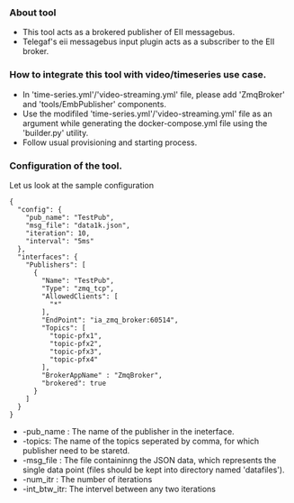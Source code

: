 ### About tool
- This tool acts as a brokered publisher of EII messagebus.
- Telegaf's eii messagebus input plugin acts as a subscriber to the EII broker.

### How to integrate this tool with video/timeseries use case.
- In 'time-series.yml'/'video-streaming.yml' file, please add 'ZmqBroker' and 'tools/EmbPublisher' components.
- Use the modifiled  'time-series.yml'/'video-streaming.yml' file as an argument while generating the docker-compose.yml file using the 'builder.py' utility.
- Follow usual provisioning and starting process.

### Configuration of the tool.
Let us look at the sample configuration
```
{
  "config": {
    "pub_name": "TestPub",
    "msg_file": "data1k.json",
    "iteration": 10,
    "interval": "5ms"
  },
  "interfaces": {
    "Publishers": [
      {
        "Name": "TestPub",
        "Type": "zmq_tcp",
        "AllowedClients": [
          "*"
        ],
        "EndPoint": "ia_zmq_broker:60514",
        "Topics": [
          "topic-pfx1",
          "topic-pfx2",
          "topic-pfx3",
          "topic-pfx4"
        ],
        "BrokerAppName" : "ZmqBroker",
        "brokered": true
      }
    ]
  }
}

```
- -pub_name : The name of the publisher in the ineterface.
- -topics: The name of the topics seperated by comma, for which publisher need to be staretd.
- -msg_file : The file containinng the JSON data, which represents the single data point (files should be kept into directory named 'datafiles').
- -num_itr : The number of iterations
- -int_btw_itr: The intervel between any two iterations
